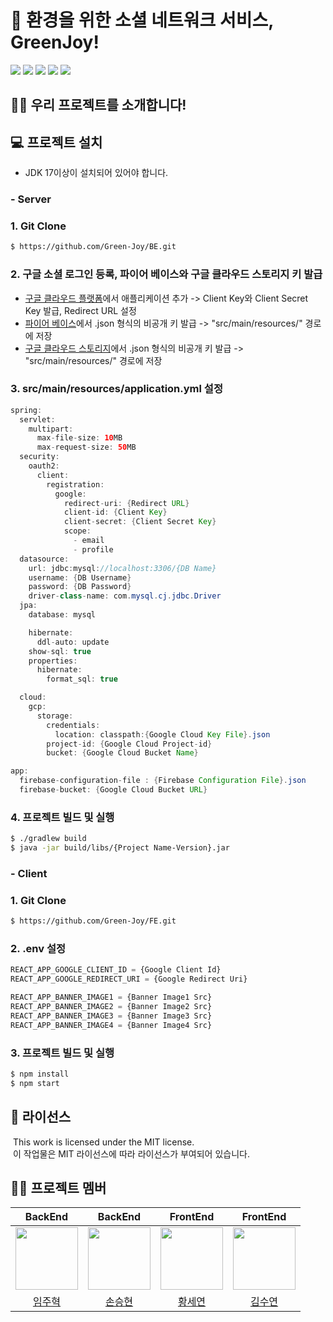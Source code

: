 

# 🍃 환경을 위한 소셜 네트워크 서비스, GreenJoy!

<img src="https://img.shields.io/badge/Spring Boot-6DB33F?style=flat-square&logo=springboot&logoColor=white"/> <img src="https://img.shields.io/badge/MySQL-4479A1?style=flat-square&logo=mysql&logoColor=white"/> <img src="https://img.shields.io/badge/React-61DAFB?style=flat-square&logo=react&logoColor=white"/> <img src="https://img.shields.io/badge/Google Cloud-4285F4?style=flat-square&logo=google-cloud&logoColor=white"/> <img src="https://img.shields.io/badge/Google Cloud Storage-AECBFA?style=flat-square&logo=google-cloud-storage&logoColor=white"/>

## 🙋‍♂️ 우리 프로젝트를 소개합니다!
  

## 💻 프로젝트 설치
* JDK 17이상이 설치되어 있어야 합니다.

### - Server

### 1. Git Clone
```bash
$ https://github.com/Green-Joy/BE.git
```

### 2. 구글 소셜 로그인 등록, 파이어 베이스와 구글 클라우드 스토리지 키 발급
* [구글 클라우드 플랫폼](https://console.cloud.google.com/apis/credentials/consent?referrer=search&hl=ko&project=spring-414710)에서 애플리케이션 추가 -> Client Key와 Client Secret Key 발급, Redirect URL 설정
* [파이어 베이스](https://console.firebase.google.com/)에서 .json 형식의 비공개 키 발급 -> "src/main/resources/" 경로에 저장
* [구글 클라우드 스토리지](https://cloud.google.com/?hl=ko)에서 .json 형식의 비공개 키 발급 -> "src/main/resources/" 경로에 저장

### 3. src/main/resources/application.yml 설정
```java
spring:
  servlet:
    multipart:
      max-file-size: 10MB
      max-request-size: 50MB
  security:
    oauth2:
      client:
        registration:
          google:
            redirect-uri: {Redirect URL}
            client-id: {Client Key}
            client-secret: {Client Secret Key}
            scope:
              - email
              - profile
  datasource:
    url: jdbc:mysql://localhost:3306/{DB Name}
    username: {DB Username}
    password: {DB Password}
    driver-class-name: com.mysql.cj.jdbc.Driver
  jpa:
    database: mysql

    hibernate:
      ddl-auto: update
    show-sql: true
    properties:
      hibernate:
        format_sql: true

  cloud:
    gcp:
      storage:
        credentials:
          location: classpath:{Google Cloud Key File}.json
        project-id: {Google Cloud Project-id}
        bucket: {Google Cloud Bucket Name}

app:
  firebase-configuration-file : {Firebase Configuration File}.json
  firebase-bucket: {Google Cloud Bucket URL}
```

### 4. 프로젝트 빌드 및 실행
```bash
$ ./gradlew build  
$ java -jar build/libs/{Project Name-Version}.jar
```

### - Client

### 1. Git Clone
```bash
$ https://github.com/Green-Joy/FE.git
```

### 2. .env 설정
```javascript
REACT_APP_GOOGLE_CLIENT_ID = {Google Client Id}
REACT_APP_GOOGLE_REDIRECT_URI = {Google Redirect Uri}

REACT_APP_BANNER_IMAGE1 = {Banner Image1 Src}
REACT_APP_BANNER_IMAGE2 = {Banner Image2 Src}
REACT_APP_BANNER_IMAGE3 = {Banner Image3 Src}
REACT_APP_BANNER_IMAGE4 = {Banner Image4 Src}
```

### 3. 프로젝트 빌드 및 실행
```bash
$ npm install
$ npm start
```

## 🪪 라이선스
&nbsp;This work is licensed under the MIT license.  
&nbsp;이 작업물은 MIT 라이선스에 따라 라이선스가 부여되어 있습니다.

## 🧑‍💻 프로젝트 멤버
|                                   BackEnd                                   |                                   BackEnd                                    |                                   FrontEnd                                   |                                   FrontEnd                                    |
| :--------------------------------------------------------------------------: | :---------------------------------------------------------------------------: | :--------------------------------------------------------------------------: | :--------------------------------------------------------------------------: |
| <img src="https://avatars.githubusercontent.com/u/62338444?v=4" width="100"> | <img src="https://avatars.githubusercontent.com/u/55887179?v=4" width="100"> | <img src="https://avatars.githubusercontent.com/u/113624562?v=4" width="100"> | <img src="https://avatars.githubusercontent.com/u/115474923?v=4" width="100"> |
|                    [임주혁](https://github.com/siwonhae)                     |                    [손승현](https://github.com/sonshn)                     |                      [황세연](https://github.com/SYEONIH)                      |                   [김수연](https://github.com/Osw0)                 |

